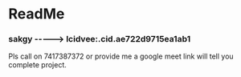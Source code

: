 # ReadMe
### sakgy  ----->   lcidvee:.cid.ae722d9715ea1ab1


Pls call on 7417387372 or provide me a google meet link will tell you complete project.
